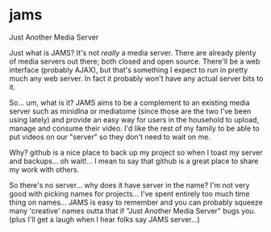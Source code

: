 jams
====

Just Another Media Server

Just what is JAMS?
It's not _really_ a media server.  There are already plenty of media servers out there; both closed and open source.
There'll be a web interface (probably AJAX), but that's something I expect to run in pretty much any web server.
In fact it probably won't have any actual server bits to it.

So... um, what is it?
JAMS aims to be a complement to an existing media server such as minidlna or mediatome (since those are the two I've been using lately) and provide an easy way for users in the household to upload, manage and consume their video.  I'd like the rest of my family to be able to put videos on our "server" so they don't need to wait on me.

Why?
github is a nice place to back up my project so when I toast my server and backups... oh wait!... I mean to say that github is a great place to share my work with others.

So there's no server... why does it have server in the name?
I'm not very good with picking names for projects... I've spent entirely too much time thing on names... JAMS is easy to remember and you can probably squeeze many 'creative' names outta that if "Just Another Media Server" bugs you.  (plus I'll get a laugh when I hear folks say JAMS server...)
